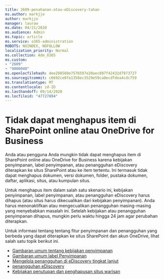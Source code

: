 ```yaml
---
title: 2609-penahanan-atau-eDiscovery-tahan
ms.author: markjjo
author: markjjo
manager: lauraw
ms.date: 04/21/2020
ms.audience: Admin
ms.topic: article
ms.service: o365-administration
ROBOTS: NOINDEX, NOFOLLOW
localization_priority: Normal
ms.collection: Adm_O365
ms.custom:
- "2609"
- "9000048"
ms.openlocfilehash: dee208560e7576597e20aec897f42432d7973727
ms.sourcegitcommit: c6692ce0fa1358ec3529e59ca0ecdfdea4cdc759
ms.translationtype: MT
ms.contentlocale: id-ID
ms.lasthandoff: 09/14/2020
ms.locfileid: "47727894"
---
```

# <a name="unable-to-delete-items-in-sharepoint-online-or-onedrive-for-business"></a>Tidak dapat menghapus item di SharePoint online atau OneDrive for Business

Anda atau pengguna Anda mungkin tidak dapat menghapus item di SharePoint online atau OneDrive for Business karena kebijakan penyimpanan, label penyimpanan, atau penangguhan eDiscovery diterapkan ke situs SharePoint atau ke item tertentu. Ini termasuk tidak dapat menghapus dokumen, versi dokumen, folder, pustaka dokumen, daftar, aplikasi, situs, atau kumpulan situs. 

Untuk menghapus item dalam salah satu skenario ini, kebijakan penyimpanan, label penyimpanan, atau penangguhan eDiscovery harus dihapus (atau situs harus dikecualikan dari kebijakan penyimpanan). Anda harus menonaktifkan atau mengecualikan penangguhan masing-masing yang menyebabkan masalah ini. Setelah kebijakan atau penangguhan penyimpanan dihapus, mungkin perlu waktu hingga 24 jam agar perubahan diterapkan. 

Untuk informasi tentang tentang fitur penyimpanan dan penangguhan yang berbeda yang dapat diterapkan ke situs SharePoint dan akun OneDrive, lihat salah satu topik berikut ini.

- [Gambaran umum tentang kebijakan penyimpanan](https://docs.microsoft.com/microsoft-365/compliance/retention-policies)
- [Gambaran umum label Penyimpanan](https://docs.microsoft.com/microsoft-365/compliance/labels)
- [Mengelola penangguhan di eDiscovery tingkat lanjut](https://docs.microsoft.com/microsoft-365/compliance/managing-holds)
- [penangguhan eDiscovery](https://docs.microsoft.com/microsoft-365/compliance/ediscovery-cases#step-4-place-content-locations-on-hold)
- [Kebijakan penutupan dan penghapusan situs warisan](https://support.office.com/article/Use-policies-for-site-closure-and-deletion-A8280D82-27FD-48C5-9ADF-8A5431208BA5)